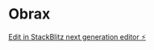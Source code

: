 # Obrax

[Edit in StackBlitz next generation editor ⚡️](https://stackblitz.com/~/github.com/kLoidk/Obrax)